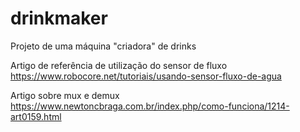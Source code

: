 # drinkmaker
Projeto de uma máquina "criadora" de drinks

Artigo de referência de utilização do sensor de fluxo
https://www.robocore.net/tutoriais/usando-sensor-fluxo-de-agua

Artigo sobre mux e demux
https://www.newtoncbraga.com.br/index.php/como-funciona/1214-art0159.html

